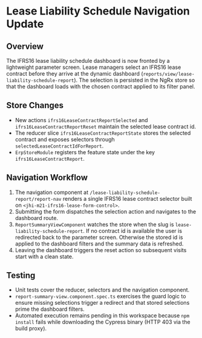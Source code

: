 # Lease Liability Schedule Navigation Update

## Overview

The IFRS16 lease liability schedule dashboard is now fronted by a lightweight
parameter screen. Lease managers select an IFRS16 lease contract before they
arrive at the dynamic dashboard (`reports/view/lease-liability-schedule-report`).
The selection is persisted in the NgRx store so that the dashboard loads with the
chosen contract applied to its filter panel.

## Store Changes

* New actions `ifrs16LeaseContractReportSelected` and
  `ifrs16LeaseContractReportReset` maintain the selected lease contract id.
* The reducer slice `ifrs16LeaseContractReportState` stores the selected
  contract and exposes selectors through
  `selectedLeaseContractIdForReport`.
* `ErpStoreModule` registers the feature state under the key
  `ifrs16LeaseContractReport`.

## Navigation Workflow

1. The navigation component at `/lease-liability-schedule-report/report-nav`
   renders a single IFRS16 lease contract selector built on
   `<jhi-m21-ifrs16-lease-form-control>`.
2. Submitting the form dispatches the selection action and navigates to the
   dashboard route.
3. `ReportSummaryViewComponent` watches the store when the slug is
   `lease-liability-schedule-report`. If no contract id is available the user is
   redirected back to the parameter screen. Otherwise the stored id is applied
   to the dashboard filters and the summary data is refreshed.
4. Leaving the dashboard triggers the reset action so subsequent visits start
   with a clean state.

## Testing

* Unit tests cover the reducer, selectors and the navigation component.
* `report-summary-view.component.spec.ts` exercises the guard logic to ensure
  missing selections trigger a redirect and that stored selections prime the
  dashboard filters.
* Automated execution remains pending in this workspace because `npm install`
  fails while downloading the Cypress binary (HTTP 403 via the build proxy).
